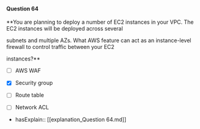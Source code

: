 #### Question  64

**You are planning to deploy a number of EC2 instances in your VPC. The EC2 instances will be deployed across several

subnets and multiple AZs. What AWS feature can act as an instance-level firewall to control traffic between your EC2

instances?**

- [ ] AWS WAF

- [x] Security group

- [ ] Route table

- [ ] Network ACL

- hasExplain:: [[explanation_Question  64.md]]
